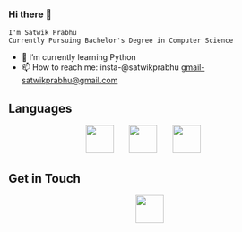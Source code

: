 ### Hi there 👋
    I'm Satwik Prabhu
    Currently Pursuing Bachelor's Degree in Computer Science
- 🌱 I’m currently learning Python
- 📫 How to reach me: insta-@satwikprabhu gmail-satwikprabhu@gmail.com

## Languages
<p align="center">
<img src="https://upload.wikimedia.org/wikipedia/commons/6/61/HTML5_logo_and_wordmark.svg" height="50px">
&nbsp;&nbsp;&nbsp;&nbsp;&nbsp;
<img src="https://upload.wikimedia.org/wikipedia/commons/1/18/ISO_C%2B%2B_Logo.svg" height="50">
&nbsp;&nbsp;&nbsp;&nbsp;&nbsp;
<img src="https://upload.wikimedia.org/wikipedia/commons/1/18/C_Programming_Language.svg" height="50">
&nbsp;&nbsp;&nbsp;&nbsp;&nbsp
</p>

## Get in Touch
<p align="center">
<a href="www.instagram.com/satwikprabhu">
<img src="https://upload.wikimedia.org/wikipedia/commons/e/e7/Instagram_logo_2016.svg" height="50px">
</a>
</p>
